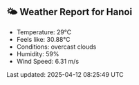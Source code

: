 <!-- WEATHER-START -->
## 🌤 Weather Report for Hanoi

- Temperature: 29°C
- Feels like: 30.88°C
- Conditions: overcast clouds
- Humidity: 59%
- Wind Speed: 6.31 m/s

Last updated: 2025-04-12 08:25:49 UTC
<!-- WEATHER-END -->
